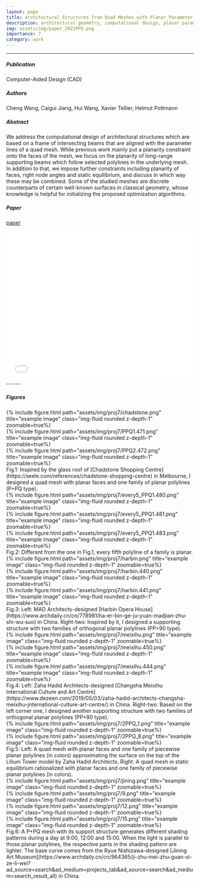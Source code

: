 ```yaml
---
layout: page
title: Architectural Structures from Quad Meshes with Planar Parameter Lines
description: architectural geometry, computational design, planar parameter lines, static equilibrium
img: assets/img/paper_2022PPQ.png
importance: 7
category: work
---
```


------
##### <i class='fas fa-folder-open'>**Publication**</i><br/>
Computer-Aided Design (CAD)

##### <i class='fas fa-laugh-beam'>**Authors**</i><br/>
Cheng Wang, Caigui Jiang, Hui Wang, Xavier Tellier, Helmut Pottmann 

##### <i class='fas fa-align-justify'>**Abstract**</i>
We address the computational design of architectural structures which are based on a frame of intersecting beams that are
aligned with the parameter lines of a quad mesh. While previous work mainly put a planarity constraint onto the faces of
the mesh, we focus on the planarity of long-range supporting beams which follow selected polylines in the underlying mesh.
In addition to that, we impose further constraints including planarity of faces, right node angles and static equilibrium, and
discuss in which way these may be combined. Some of the studied meshes are discrete counterparts of certain well-known
surfaces in classical geometry, whose knowledge is helpful for initializing the proposed optimization algorithms.

##### <i class='fas fa-file-pdf'>**Paper**</i>
[paper](https://papers.ssrn.com/sol3/papers.cfm?abstract_id=4144321)

<iframe src="/assets/pdf/2022PP-HW.pdf#toolbar=0" 
width="100%" height=400 frameborder="0" style="border: none;">
</iframe>
------

##### <i class='far fa-images'>**Figures**</i>

<div class="row">
    <div class="col-sm mt-3 mt-md-0">
        {% include figure.html path="assets/img/proj7/chadstone.png" title="example image" class="img-fluid rounded z-depth-1" zoomable=true%}
    </div>
    <div class="col-sm mt-3 mt-md-0">
        {% include figure.html path="assets/img/proj7/PPQ1.471.png" title="example image" class="img-fluid rounded z-depth-1" zoomable=true%}
    </div>
    <div class="col-sm mt-3 mt-md-0">
        {% include figure.html path="assets/img/proj7/PPQ2.472.png" title="example image" class="img-fluid rounded z-depth-1" zoomable=true%}
    </div>
</div>
Fig.1: Inspired by the glass roof of [Chadstone Shopping Centre](https://seele.com/references/chadstone-shopping-centre) in Melbourne, I designed a quad mesh with planar faces and one family of planar polylines (P+PQ type).

<div class="row">
    <div class="col-sm mt-3 mt-md-0">
        {% include figure.html path="assets/img/proj7/every5_PPQ1.480.png" title="example image" class="img-fluid rounded z-depth-1" zoomable=true%}
    </div>
    <div class="col-sm mt-3 mt-md-0">
        {% include figure.html path="assets/img/proj7/every5_PPQ1.481.png" title="example image" class="img-fluid rounded z-depth-1" zoomable=true%}
    </div>
    <div class="col-sm mt-3 mt-md-0">
        {% include figure.html path="assets/img/proj7/every5_PPQ1.483.png" title="example image" class="img-fluid rounded z-depth-1" zoomable=true%}
    </div>
</div>
Fig.2: Different from the one in Fig.1, every fifth polyline of a family is planar. 


<div class="row">
    <div class="col-sm mt-3 mt-md-0">
        {% include figure.html path="assets/img/proj7/harbin.png" title="example image" class="img-fluid rounded z-depth-1" zoomable=true%}
    </div>
    <div class="col-sm mt-3 mt-md-0">
        {% include figure.html path="assets/img/proj7/harbin.440.png" title="example image" class="img-fluid rounded z-depth-1" zoomable=true%}
    </div>
    <div class="col-sm mt-3 mt-md-0">
        {% include figure.html path="assets/img/proj7/harbin.441.png" title="example image" class="img-fluid rounded z-depth-1" zoomable=true%}
    </div>
</div>
Fig.3: Left: MAD Architects-designed [Harbin Opera House](https://www.archdaily.cn/cn/778981/ha-er-bin-ge-ju-yuan-madjian-zhu-shi-wu-suo) in China. Right-two: Inspired by it, I designed a supporting structure with two families of orthogonal planar polylines (PP+90 type).

<div class="row">
    <div class="col-sm mt-3 mt-md-0">
        {% include figure.html path="assets/img/proj7/meixihu.png" title="example image" class="img-fluid rounded z-depth-1" zoomable=true%}
    </div>
    <div class="col-sm mt-3 mt-md-0">
        {% include figure.html path="assets/img/proj7/meixihu.450.png" title="example image" class="img-fluid rounded z-depth-1" zoomable=true%}
    </div>
    <div class="col-sm mt-3 mt-md-0">
        {% include figure.html path="assets/img/proj7/meixihu.444.png" title="example image" class="img-fluid rounded z-depth-1" zoomable=true%}
    </div>
</div>
Fig.4: Left: Zaha Hadid Architects-designed [Changsha Meixihu International Culture and Art Centre](https://www.dezeen.com/2019/05/03/zaha-hadid-architects-changsha-meixihu-jnternational-culture-art-centre/) in China.
Right-two: Based on the left corner one, I designed another supporting structure with two families of orthogonal planar polylines (PP+90 type).

<div class="row">
    <div class="col-sm mt-3 mt-md-0">
        {% include figure.html path="assets/img/proj7/2PPQ_1.png" title="example image" class="img-fluid rounded z-depth-1" zoomable=true%}
    </div>
    <div class="col-sm mt-3 mt-md-0">
        {% include figure.html path="assets/img/proj7/2PPQ_8.png" title="example image" class="img-fluid rounded z-depth-1" zoomable=true%}
    </div>
</div>
Fig.5: Left: A quad mesh with planar faces and one family of piecewise planar polylines (in colors) approximating the surface on the top of the Lilium Tower model by Zaha Hadid Architects. 
Right: A quad mesh in static equilibrium rationalized with planar faces and one family of piecewise planar polylines (in colors). 

<div class="row">
    <div class="col-sm mt-3 mt-md-0">
        {% include figure.html path="assets/img/proj7/jining.png" title="example image" class="img-fluid rounded z-depth-1" zoomable=true%}
    </div>
    <div class="col-sm mt-3 mt-md-0">
        {% include figure.html path="assets/img/proj7/9.png" title="example image" class="img-fluid rounded z-depth-1" zoomable=true%}
    </div>
    <div class="col-sm mt-3 mt-md-0">
        {% include figure.html path="assets/img/proj7/12.png" title="example image" class="img-fluid rounded z-depth-1" zoomable=true%}
    </div>
    <div class="col-sm mt-3 mt-md-0">
        {% include figure.html path="assets/img/proj7/15.png" title="example image" class="img-fluid rounded z-depth-1" zoomable=true%}
    </div>
</div>
Fig.6: A P+PQ mesh with its support structure generates different shading patterns during a day at 9:00, 12:00 and 15:00. When the light is parallel to those planar polylines, the respective parts in the shading pattern are lighter. The base curve comes from the Ryue Nishizawa-designed [Jining Art Museum](https://www.archdaily.cn/cn/964365/ji-zhu-mei-zhu-guan-xi-ze-li-wei?ad_source=search&ad_medium=projects_tab&ad_source=search&ad_medium=search_result_all) in China.
